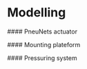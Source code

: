 Modelling
=======================

#### PneuNets actuator


#### Mounting plateform 


#### Pressuring system



